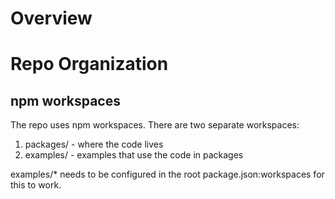 # Overview

# Repo Organization

## npm workspaces
The repo uses npm workspaces. There are two separate workspaces:
1. packages/ - where the code lives
2. examples/ - examples that use the code in packages

examples/* needs to be configured in the root package.json:workspaces for this to work.